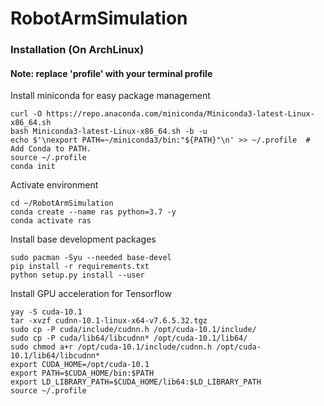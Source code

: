 # RobotArmSimulation

### Installation (On ArchLinux)
#### Note: replace 'profile' with your terminal profile

Install miniconda for easy package management
```
curl -O https://repo.anaconda.com/miniconda/Miniconda3-latest-Linux-x86_64.sh
bash Miniconda3-latest-Linux-x86_64.sh -b -u
echo $'\nexport PATH=~/miniconda3/bin:"${PATH}"\n' >> ~/.profile  # Add Conda to PATH.
source ~/.profile
conda init
```

Activate environment
```
cd ~/RobotArmSimulation
conda create --name ras python=3.7 -y
conda activate ras
```

Install base development packages
```
sudo pacman -Syu --needed base-devel
pip install -r requirements.txt
python setup.py install --user
```

Install GPU acceleration for Tensorflow
```
yay -S cuda-10.1
tar -xvzf cudnn-10.1-linux-x64-v7.6.5.32.tgz
sudo cp -P cuda/include/cudnn.h /opt/cuda-10.1/include/
sudo cp -P cuda/lib64/libcudnn* /opt/cuda-10.1/lib64/
sudo chmod a+r /opt/cuda-10.1/include/cudnn.h /opt/cuda-10.1/lib64/libcudnn*
export CUDA_HOME=/opt/cuda-10.1
export PATH=$CUDA_HOME/bin:$PATH
export LD_LIBRARY_PATH=$CUDA_HOME/lib64:$LD_LIBRARY_PATH
source ~/.profile
```